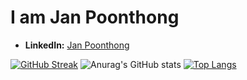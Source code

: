 # I am Jan Poonthong

- **LinkedIn:** [Jan Poonthong](https://www.linkedin.com/in/janpoonthong/)

[![GitHub Streak](https://streak-stats.demolab.com?user=janpoonthong&theme=light)](https://git.io/streak-stats)
![Anurag's GitHub stats](https://github-readme-stats.vercel.app/api?username=janpoonthong&show_icons=true&theme=light)
[![Top Langs](https://github-readme-stats.vercel.app/api/top-langs/?username=janpoonthong&layout=compact&theme=vision-friendly-light)](https://github.com/anuraghazra/github-readme-stats)
